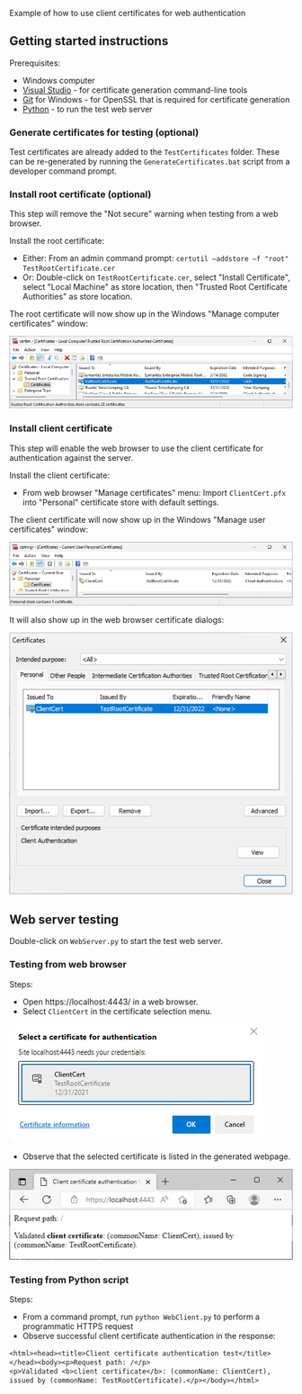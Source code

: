 Example of how to use client certificates for web authentication


## Getting started instructions

Prerequisites:
* Windows computer
* [Visual Studio](https://visualstudio.microsoft.com/) - for certificate generation command-line tools
* [Git](https://git-scm.com/) for Windows - for OpenSSL that is required for certificate generation
* [Python](https://www.python.org/) - to run the test web server

### Generate certificates for testing (optional)
Test certificates are already added to the `TestCertificates` folder. These can be re-generated by running the `GenerateCertificates.bat` script from a developer command prompt.


### Install root certificate (optional)
This step will remove the "Not secure" warning when testing from a web browser.


Install the root certificate:
* Either: From an admin command prompt: `certutil –addstore –f "root" TestRootCertificate.cer`
* Or: Double-click on `TestRootCertificate.cer`, select "Install Certificate", select "Local Machine" as store location, then "Trusted Root Certificate Authorities" as store location. 

The root certificate will now show up in the Windows "Manage computer certificates" window:

![CertMgr Root](figures/CertMgrRoot.png) 


### Install client certificate
This step will enable the web browser to use the client certificate for authentication against the server.

Install the client certificate:
* From web browser "Manage certificates" menu: Import `ClientCert.pfx` into "Personal" certificate store with default settings.

The client certificate will now show up in the Windows "Manage user certificates" window:

![CertMgr Client](figures/CertMgrClient.png) 

It will also show up in the web browser certificate dialogs:

![Browser Cert Install](figures/BrowserCertInstall.png) 


## Web server testing
Double-click on `WebServer.py` to start the test web server.

### Testing from web browser
Steps:
* Open https://localhost:4443/ in a web browser.
* Select `ClientCert` in the certificate selection menu.

![Browser Cert Select](figures/BrowserCertSelect.png)

* Observe that the selected certificate is listed in the generated webpage.

![Browser Webpage](figures/BrowserWebpage.png)

### Testing from Python script
Steps:
* From a command prompt, run `python WebClient.py` to perform a programmatic HTTPS request
* Observe successful client certificate authentication in the response:
```
<html><head><title>Client certificate authentication test</title></head><body><p>Request path: /</p>
<p>Validated <b>client certificate</b>: (commonName: ClientCert), issued by (commonName: TestRootCertificate).</p></body></html>
```

